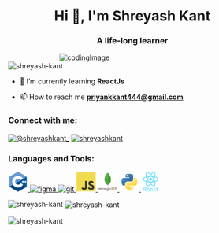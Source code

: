 <h1 align="center">Hi 👋, I'm Shreyash Kant</h1>
<h3 align="center">A life-long learner </h3>
<img src="https://media0.giphy.com/media/qgQUggAC3Pfv687qPC/giphy.gif" align="right" width="400" alt="codingImage">

<p align="left"> <img src="https://komarev.com/ghpvc/?username=shreyash-kant&label=Profile%20views&color=0e75b6&style=flat" alt="shreyash-kant" /> </p>

- 🌱 I’m currently learning **ReactJs**

- 📫 How to reach me **priyankkant444@gmail.com**

<h3 align="left">Connect with me:</h3>
<p align="left">
<a href="https://twitter.com/@shreyashkant_" target="blank"><img align="center" src="https://raw.githubusercontent.com/rahuldkjain/github-profile-readme-generator/master/src/images/icons/Social/twitter.svg" alt="@shreyashkant_" height="30" width="40" /></a>
<a href="https://linkedin.com/in/shreyashkant" target="blank"><img align="center" src="https://raw.githubusercontent.com/rahuldkjain/github-profile-readme-generator/master/src/images/icons/Social/linked-in-alt.svg" alt="shreyashkant" height="30" width="40" /></a>
</p>

<h3 align="left">Languages and Tools:</h3>
<p align="left"> <a href="https://www.w3schools.com/cpp/" target="_blank" rel="noreferrer"> <img src="https://raw.githubusercontent.com/devicons/devicon/master/icons/cplusplus/cplusplus-original.svg" alt="cplusplus" width="40" height="40"/> </a> <a href="https://www.figma.com/" target="_blank" rel="noreferrer"> <img src="https://www.vectorlogo.zone/logos/figma/figma-icon.svg" alt="figma" width="40" height="40"/> </a> <a href="https://git-scm.com/" target="_blank" rel="noreferrer"> <img src="https://www.vectorlogo.zone/logos/git-scm/git-scm-icon.svg" alt="git" width="40" height="40"/> </a> <a href="https://developer.mozilla.org/en-US/docs/Web/JavaScript" target="_blank" rel="noreferrer"> <img src="https://raw.githubusercontent.com/devicons/devicon/master/icons/javascript/javascript-original.svg" alt="javascript" width="40" height="40"/> </a> <a href="https://www.mongodb.com/" target="_blank" rel="noreferrer"> <img src="https://raw.githubusercontent.com/devicons/devicon/master/icons/mongodb/mongodb-original-wordmark.svg" alt="mongodb" width="40" height="40"/> </a> <a href="https://www.python.org" target="_blank" rel="noreferrer"> <img src="https://raw.githubusercontent.com/devicons/devicon/master/icons/python/python-original.svg" alt="python" width="40" height="40"/> </a> <a href="https://reactjs.org/" target="_blank" rel="noreferrer"> <img src="https://raw.githubusercontent.com/devicons/devicon/master/icons/react/react-original-wordmark.svg" alt="react" width="40" height="40"/> </a> </p>

<p><img align="left" src="https://github-readme-stats.vercel.app/api/top-langs?username=shreyash-kant&show_icons=true&locale=en&layout=compact" alt="shreyash-kant" /></p>

<p>&nbsp;<img align="center" src="https://github-readme-stats.vercel.app/api?username=shreyash-kant&show_icons=true&locale=en" alt="shreyash-kant" /></p>

<p><img align="center" src="https://github-readme-streak-stats.herokuapp.com/?user=shreyash-kant&" alt="shreyash-kant" /></p>
